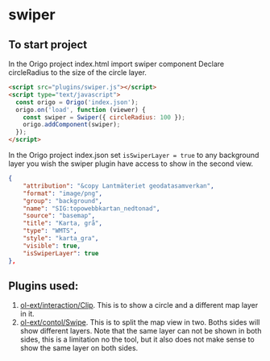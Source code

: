 # swiper

## To start project

In the Origo project index.html import swiper component
Declare circleRadius to the size of the circle layer.

```html
<script src="plugins/swiper.js"></script>
<script type="text/javascript">
  const origo = Origo('index.json');
  origo.on('load', function (viewer) {
    const swiper = Swiper({ circleRadius: 100 });
    origo.addComponent(swiper);
  });
</script>
```

In the Origo project index.json set `isSwiperLayer = true` to any background layer
you wish the swiper plugin have access to show in the second view.

```json
{
    "attribution": "&copy Lantmäteriet geodatasamverkan",
    "format": "image/png",
    "group": "background",
    "name": "SIG:topowebbkartan_nedtonad",
    "source": "basemap",
    "title": "Karta, grå",
    "type": "WMTS",
    "style": "karta_gra",
    "visible": true,
    "isSwiperLayer": true
},
```

## Plugins used:

1. [ol-ext/interaction/Clip](http://viglino.github.io/ol-ext/examples/interaction/map.interaction.clip.html). This is to show a circle and a different map layer in it.
2. [ol-ext/contol/Swipe](http://viglino.github.io/ol-ext/examples/control/map.control.swipe.html). This is to split the map view in two. Boths sides will show different layers. Note that the same layer can not be shown in both sides, this is a limitation no the tool, but it also does not make sense to show the same layer on both sides.

